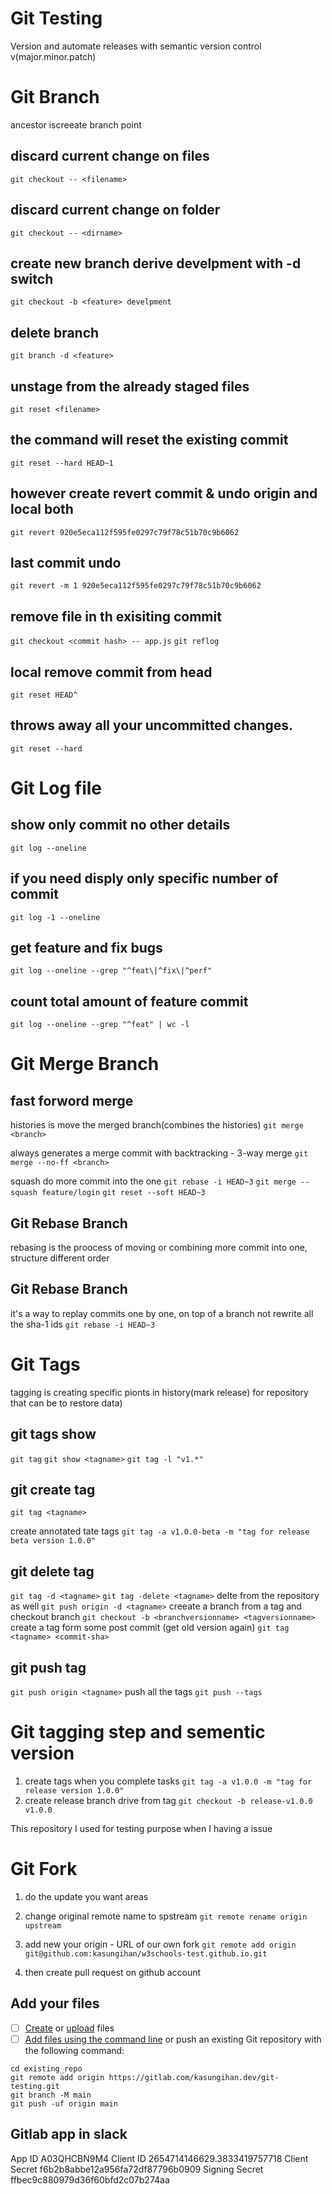 # Git Testing

Version and automate releases with semantic version control v(major.minor.patch)

# Git Branch

ancestor iscreeate branch point

## discard current change on files

`git checkout -- <filename>`

## discard current change on folder

`git checkout -- <dirname>`

## create new branch derive develpment with -d switch

`git checkout -b <feature> develpment`

## delete branch

`git branch -d <feature>`

## unstage from the already staged files

`git reset <filename>`

## the command will reset the existing commit

`git reset --hard HEAD~1`

## however create revert commit & undo origin and local both

`git revert 920e5eca112f595fe0297c79f78c51b70c9b6062`

## last commit undo

`git revert -m 1 920e5eca112f595fe0297c79f78c51b70c9b6062`

## remove file in th exisiting commit

`git checkout <commit hash> -- app.js`
`git reflog`

## local remove commit from head

`git reset HEAD^`

## throws away all your uncommitted changes.

`git reset --hard`

# Git Log file

## show only commit no other details

`git log --oneline`

## if you need disply only specific number of commit

`git log -1 --oneline`

## get feature and fix bugs

`git log --oneline --grep "^feat\|^fix\|^perf"`

## count total amount of feature commit

`git log --oneline --grep "^feat" | wc -l`

# Git Merge Branch

## fast forword merge

histories is move the merged branch(combines the histories)
`git merge <branch>`

always generates a merge commit with backtracking - 3-way merge
`git merge --no-ff <branch>`

squash do more commit into the one
`git rebase -i HEAD~3`
`git merge --squash feature/login`
`git reset --soft HEAD~3`

## Git Rebase Branch

rebasing is the proocess of moving or combining more commit into one, structure different order

## Git Rebase Branch

it's a way to replay commits one by one, on top of a branch not rewrite all the sha-1 ids
`git rebase -i HEAD~3`

# Git Tags

tagging is creating specific pionts in history(mark release) for repository that can be to restore data)

## git tags show

`git tag`
`git show <tagname>`
`git tag -l "v1.*"`

## git create tag

`git tag <tagname>`

create annotated tate tags
`git tag -a v1.0.0-beta -m "tag for release beta version 1.0.0"`

## git delete tag

`git tag -d <tagname>`
`git tag -delete <tagname>`
delte from the repository as well
`git push origin -d <tagname>`
creeate a branch from a tag and checkout branch
`git checkout -b <branchversionname> <tagversionname>`
create a tag form some post commit (get old version again)
`git tag <tagname> <commit-sha>`

## git push tag

`git push origin <tagname>`
push all the tags
`git push --tags`

# Git tagging step and sementic version

1. create tags when you complete tasks
   `git tag -a v1.0.0 -m "tag for release version 1.0.0"`
2. create release branch drive from tag
   `git checkout -b release-v1.0.0 v1.0.0`

This repository I used for testing purpose when I having a issue

# Git Fork

1. do the update you want areas

2. change original remote name to spstream
   `git remote rename origin upstream`

3. add new your origin - URL of our own fork
   `git remote add origin git@github.com:kasungihan/w3schools-test.github.io.git`

4. then create pull request on github account

## Add your files

- [ ] [Create](https://gitlab.com/-/experiment/new_project_readme_content:08acfb2a51f4832f7102aedb4a43861d?https://docs.gitlab.com/ee/user/project/repository/web_editor.html#create-a-file) or [upload](https://gitlab.com/-/experiment/new_project_readme_content:08acfb2a51f4832f7102aedb4a43861d?https://docs.gitlab.com/ee/user/project/repository/web_editor.html#upload-a-file) files
- [ ] [Add files using the command line](https://gitlab.com/-/experiment/new_project_readme_content:08acfb2a51f4832f7102aedb4a43861d?https://docs.gitlab.com/ee/gitlab-basics/add-file.html#add-a-file-using-the-command-line) or push an existing Git repository with the following command:

```
cd existing_repo
git remote add origin https://gitlab.com/kasungihan.dev/git-testing.git
git branch -M main
git push -uf origin main
```

## Gitlab app in slack

App ID A03QHCBN9M4
Client ID 2654714146629.3833419757718
Client Secret f6b2b8abbe12a956fa72df87796b0909
Signing Secret ffbec9c880979d36f60bfd2c07b274aa

